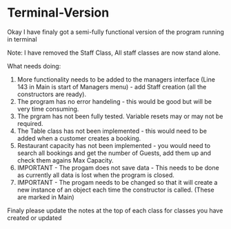# Terminal-Version

Okay I have finaly got a semi-fully functional version of the program running in terminal

Note:
I have removed the Staff Class, All staff classes are now stand alone.


What needs doing:

1. More functionality needs to be added to the managers interface (Line 143 in Main is start of Managers menu) - add Staff creation (all the constructors are ready).
2. The program has no error handeling - this would be good but will be very time consuming.
3. The prgram has not been fully tested. Variable resets may or may not be required.
4. The Table class has not been implemented - this would need to be added when a customer creates a booking.
5. Restaurant capacity has not been implemented - you would need to search all bookings and get the number of Guests, add them up and check them agains Max Capacity.
6. IMPORTANT - The progam does not save data - This needs to be done as currently all data is lost when the program is closed.
7. IMPORTANT - The progam needs to be changed so that it will create a new instance of an object each time the constructor is called. (These are marked in Main)


Finaly please update the notes at the top of each class for classes you have created or updated

